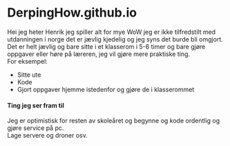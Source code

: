 # DerpingHow.github.io

Hei jeg heter Henrik jeg spiller alt for mye WoW jeg er ikke tilfredstilt med utdanningen i norge det er jævlig kjedelig og jeg syns det burde bli omgjort.  
Det er helt jævlig og bare sitte i et klasserom i 5-6 timer og bare gjøre oppgaver eller høre på læreren, jeg vil gjøre mere praktiske ting.  
For eksempel:  
* Sitte ute  
* Kode  
* Gjort oppgaver hjemme istedenfor og gjøre de i klasserommet  
#### Ting jeg ser fram til
Jeg er optimistisk for resten av skoleåret og begynne og kode ordentlig og gjøre service på pc.    
Lage servere og droner osv.
